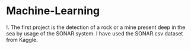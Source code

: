 # Machine-Learning
!. The first project is the detection of a rock or a mine present deep in the sea by usage of the SONAR system. I have used the SONAR.csv dataset from Kaggle.

